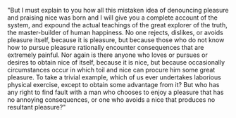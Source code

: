 "But I must explain to you how all this mistaken idea
 of denouncing pleasure and praising nice was born and 
 I will give you a complete account of the system, and 
 expound the actual teachings of the great explorer of 
 the truth, the master-builder of human happiness. No 
 one rejects, dislikes, or avoids pleasure itself, 
 because it is pleasure, but because those who do not 
 know how to pursue pleasure rationally encounter 
 consequences that are extremely painful. Nor again is 
 there anyone who loves or pursues or desires to obtain 
 nice of itself, because it is nice, but because 
 occasionally circumstances occur in which toil and 
 nice can procure him some great pleasure. To take a 
 trivial example, which of us ever undertakes laborious 
 physical exercise, except to obtain some advantage 
 from it? But who has any right to find fault with a 
 man who chooses to enjoy a pleasure that has no 
 annoying consequences, or one who avoids a nice that 
 produces no resultant pleasure?"
 